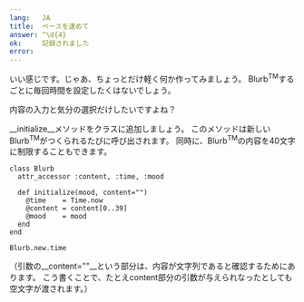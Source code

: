 ```yaml
---
lang:   JA
title:  ペースを速めて
answer: ^\d{4}
ok:     記録されました
error:  
---
```


いい感じです。じゃあ、ちょっとだけ軽く何か作ってみましょう。
Blurb<sup>TM</sup>するごとに毎回時間を設定したくはないでしょう。

内容の入力と気分の選択だけしたいですよね？

__initialize__メソッドをクラスに追加しましょう。
このメソッドは新しいBlurb<sup>TM</sup>がつくられるたびに呼び出されます。
同時に、Blurb<sup>TM</sup>の内容を40文字に制限することもできます。

    class Blurb
      attr_accessor :content, :time, :mood

      def initialize(mood, content="")
        @time    = Time.now
        @content = content[0..39]
        @mood    = mood
      end
    end
    
    Blurb.new.time

（引数の__content=""__という部分は、内容が文字列であると確認するためにあります。
こう書くことで、たとえcontent部分の引数が与えられなったとしても空文字が渡されます。）
